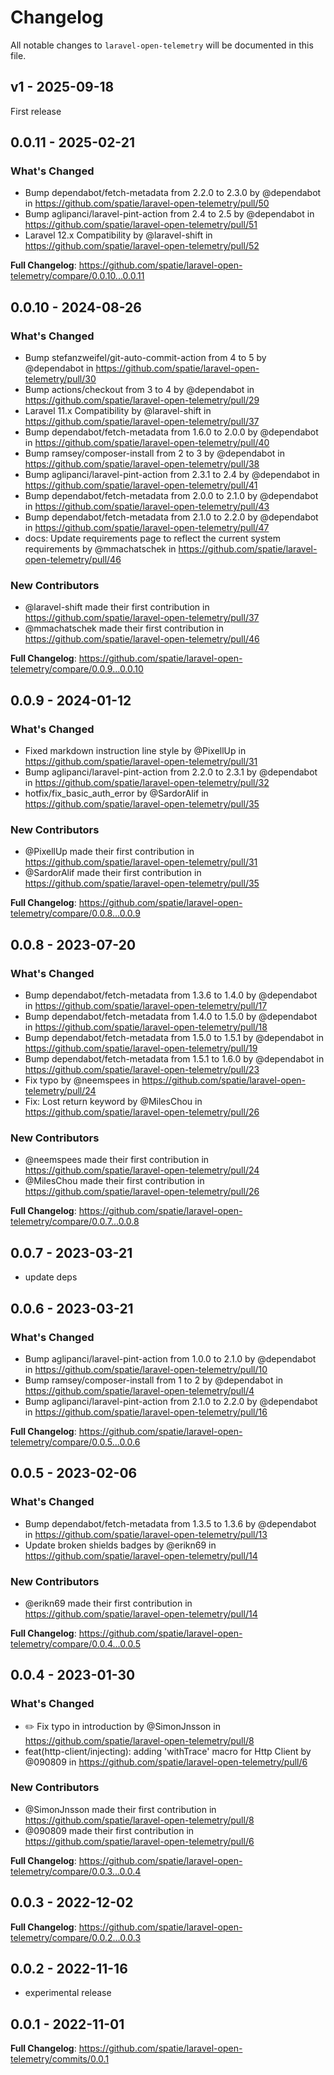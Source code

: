# Changelog

All notable changes to `laravel-open-telemetry` will be documented in this file.

## v1 - 2025-09-18

First release

## 0.0.11 - 2025-02-21

### What's Changed

* Bump dependabot/fetch-metadata from 2.2.0 to 2.3.0 by @dependabot in https://github.com/spatie/laravel-open-telemetry/pull/50
* Bump aglipanci/laravel-pint-action from 2.4 to 2.5 by @dependabot in https://github.com/spatie/laravel-open-telemetry/pull/51
* Laravel 12.x Compatibility by @laravel-shift in https://github.com/spatie/laravel-open-telemetry/pull/52

**Full Changelog**: https://github.com/spatie/laravel-open-telemetry/compare/0.0.10...0.0.11

## 0.0.10 - 2024-08-26

### What's Changed

* Bump stefanzweifel/git-auto-commit-action from 4 to 5 by @dependabot in https://github.com/spatie/laravel-open-telemetry/pull/30
* Bump actions/checkout from 3 to 4 by @dependabot in https://github.com/spatie/laravel-open-telemetry/pull/29
* Laravel 11.x Compatibility by @laravel-shift in https://github.com/spatie/laravel-open-telemetry/pull/37
* Bump dependabot/fetch-metadata from 1.6.0 to 2.0.0 by @dependabot in https://github.com/spatie/laravel-open-telemetry/pull/40
* Bump ramsey/composer-install from 2 to 3 by @dependabot in https://github.com/spatie/laravel-open-telemetry/pull/38
* Bump aglipanci/laravel-pint-action from 2.3.1 to 2.4 by @dependabot in https://github.com/spatie/laravel-open-telemetry/pull/41
* Bump dependabot/fetch-metadata from 2.0.0 to 2.1.0 by @dependabot in https://github.com/spatie/laravel-open-telemetry/pull/43
* Bump dependabot/fetch-metadata from 2.1.0 to 2.2.0 by @dependabot in https://github.com/spatie/laravel-open-telemetry/pull/47
* docs: Update requirements page to reflect the current system requirements by @mmachatschek in https://github.com/spatie/laravel-open-telemetry/pull/46

### New Contributors

* @laravel-shift made their first contribution in https://github.com/spatie/laravel-open-telemetry/pull/37
* @mmachatschek made their first contribution in https://github.com/spatie/laravel-open-telemetry/pull/46

**Full Changelog**: https://github.com/spatie/laravel-open-telemetry/compare/0.0.9...0.0.10

## 0.0.9 - 2024-01-12

### What's Changed

* Fixed markdown instruction line style by @PixellUp in https://github.com/spatie/laravel-open-telemetry/pull/31
* Bump aglipanci/laravel-pint-action from 2.2.0 to 2.3.1 by @dependabot in https://github.com/spatie/laravel-open-telemetry/pull/32
* hotfix/fix_basic_auth_error by @SardorAlif in https://github.com/spatie/laravel-open-telemetry/pull/35

### New Contributors

* @PixellUp made their first contribution in https://github.com/spatie/laravel-open-telemetry/pull/31
* @SardorAlif made their first contribution in https://github.com/spatie/laravel-open-telemetry/pull/35

**Full Changelog**: https://github.com/spatie/laravel-open-telemetry/compare/0.0.8...0.0.9

## 0.0.8 - 2023-07-20

### What's Changed

- Bump dependabot/fetch-metadata from 1.3.6 to 1.4.0 by @dependabot in https://github.com/spatie/laravel-open-telemetry/pull/17
- Bump dependabot/fetch-metadata from 1.4.0 to 1.5.0 by @dependabot in https://github.com/spatie/laravel-open-telemetry/pull/18
- Bump dependabot/fetch-metadata from 1.5.0 to 1.5.1 by @dependabot in https://github.com/spatie/laravel-open-telemetry/pull/19
- Bump dependabot/fetch-metadata from 1.5.1 to 1.6.0 by @dependabot in https://github.com/spatie/laravel-open-telemetry/pull/23
- Fix typo by @neemspees in https://github.com/spatie/laravel-open-telemetry/pull/24
- Fix: Lost return keyword by @MilesChou in https://github.com/spatie/laravel-open-telemetry/pull/26

### New Contributors

- @neemspees made their first contribution in https://github.com/spatie/laravel-open-telemetry/pull/24
- @MilesChou made their first contribution in https://github.com/spatie/laravel-open-telemetry/pull/26

**Full Changelog**: https://github.com/spatie/laravel-open-telemetry/compare/0.0.7...0.0.8

## 0.0.7 - 2023-03-21

- update deps

## 0.0.6 - 2023-03-21

### What's Changed

- Bump aglipanci/laravel-pint-action from 1.0.0 to 2.1.0 by @dependabot in https://github.com/spatie/laravel-open-telemetry/pull/10
- Bump ramsey/composer-install from 1 to 2 by @dependabot in https://github.com/spatie/laravel-open-telemetry/pull/4
- Bump aglipanci/laravel-pint-action from 2.1.0 to 2.2.0 by @dependabot in https://github.com/spatie/laravel-open-telemetry/pull/16

**Full Changelog**: https://github.com/spatie/laravel-open-telemetry/compare/0.0.5...0.0.6

## 0.0.5 - 2023-02-06

### What's Changed

- Bump dependabot/fetch-metadata from 1.3.5 to 1.3.6 by @dependabot in https://github.com/spatie/laravel-open-telemetry/pull/13
- Update broken shields badges by @erikn69 in https://github.com/spatie/laravel-open-telemetry/pull/14

### New Contributors

- @erikn69 made their first contribution in https://github.com/spatie/laravel-open-telemetry/pull/14

**Full Changelog**: https://github.com/spatie/laravel-open-telemetry/compare/0.0.4...0.0.5

## 0.0.4 - 2023-01-30

### What's Changed

- ✏️ Fix typo in introduction by @SimonJnsson in https://github.com/spatie/laravel-open-telemetry/pull/8
- feat(http-client/injecting): adding 'withTrace' macro for Http Client by @090809 in https://github.com/spatie/laravel-open-telemetry/pull/6

### New Contributors

- @SimonJnsson made their first contribution in https://github.com/spatie/laravel-open-telemetry/pull/8
- @090809 made their first contribution in https://github.com/spatie/laravel-open-telemetry/pull/6

**Full Changelog**: https://github.com/spatie/laravel-open-telemetry/compare/0.0.3...0.0.4

## 0.0.3 - 2022-12-02

**Full Changelog**: https://github.com/spatie/laravel-open-telemetry/compare/0.0.2...0.0.3

## 0.0.2 - 2022-11-16

- experimental release

## 0.0.1 - 2022-11-01

**Full Changelog**: https://github.com/spatie/laravel-open-telemetry/commits/0.0.1
